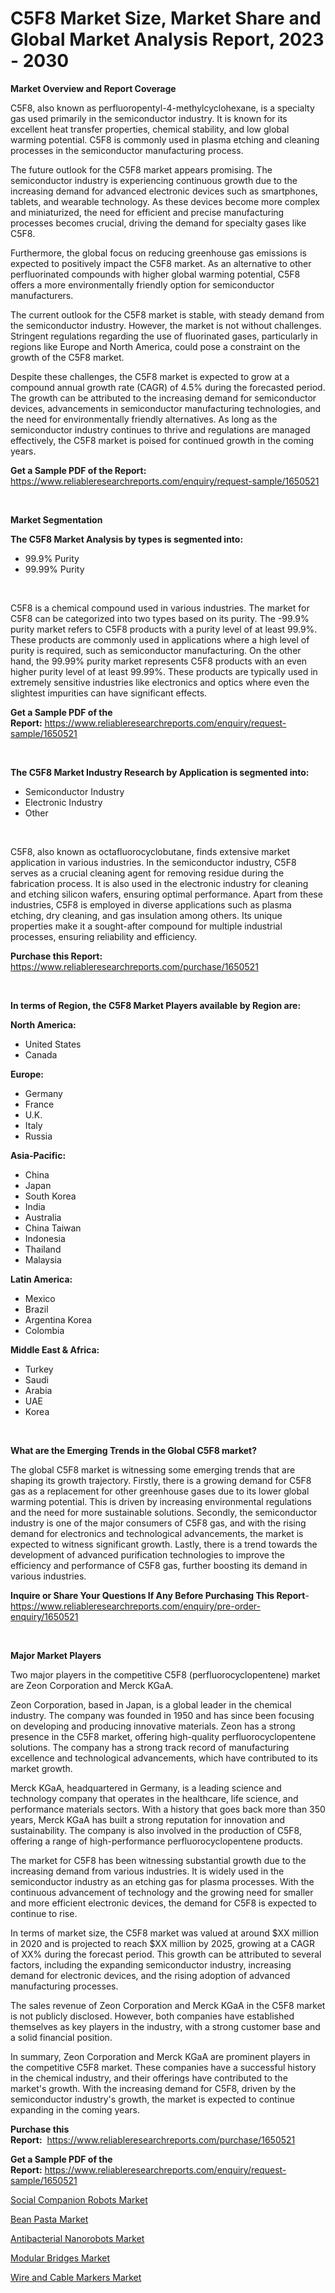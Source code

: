 <p><h1>C5F8 Market Size, Market Share and Global Market Analysis Report, 2023 - 2030</h1></p><p><strong>Market Overview and Report Coverage</strong></p>
<p><p>C5F8, also known as perfluoropentyl-4-methylcyclohexane, is a specialty gas used primarily in the semiconductor industry. It is known for its excellent heat transfer properties, chemical stability, and low global warming potential. C5F8 is commonly used in plasma etching and cleaning processes in the semiconductor manufacturing process.</p><p>The future outlook for the C5F8 market appears promising. The semiconductor industry is experiencing continuous growth due to the increasing demand for advanced electronic devices such as smartphones, tablets, and wearable technology. As these devices become more complex and miniaturized, the need for efficient and precise manufacturing processes becomes crucial, driving the demand for specialty gases like C5F8.</p><p>Furthermore, the global focus on reducing greenhouse gas emissions is expected to positively impact the C5F8 market. As an alternative to other perfluorinated compounds with higher global warming potential, C5F8 offers a more environmentally friendly option for semiconductor manufacturers.</p><p>The current outlook for the C5F8 market is stable, with steady demand from the semiconductor industry. However, the market is not without challenges. Stringent regulations regarding the use of fluorinated gases, particularly in regions like Europe and North America, could pose a constraint on the growth of the C5F8 market.</p><p>Despite these challenges, the C5F8 market is expected to grow at a compound annual growth rate (CAGR) of 4.5% during the forecasted period. The growth can be attributed to the increasing demand for semiconductor devices, advancements in semiconductor manufacturing technologies, and the need for environmentally friendly alternatives. As long as the semiconductor industry continues to thrive and regulations are managed effectively, the C5F8 market is poised for continued growth in the coming years.</p></p>
<p><strong>Get a Sample PDF of the Report:</strong> <a href="https://www.reliableresearchreports.com/enquiry/request-sample/1650521">https://www.reliableresearchreports.com/enquiry/request-sample/1650521</a></p>
<p>&nbsp;</p>
<p><strong>Market Segmentation</strong></p>
<p><strong>The C5F8 Market Analysis by types is segmented into:</strong></p>
<p><ul><li>99.9% Purity</li><li>99.99% Purity</li></ul></p>
<p>&nbsp;</p>
<p><p>C5F8 is a chemical compound used in various industries. The market for C5F8 can be categorized into two types based on its purity. The -99.9% purity market refers to C5F8 products with a purity level of at least 99.9%. These products are commonly used in applications where a high level of purity is required, such as semiconductor manufacturing. On the other hand, the 99.99% purity market represents C5F8 products with an even higher purity level of at least 99.99%. These products are typically used in extremely sensitive industries like electronics and optics where even the slightest impurities can have significant effects.</p></p>
<p><strong>Get a Sample PDF of the Report:</strong>&nbsp;<a href="https://www.reliableresearchreports.com/enquiry/request-sample/1650521">https://www.reliableresearchreports.com/enquiry/request-sample/1650521</a></p>
<p>&nbsp;</p>
<p><strong>The C5F8 Market Industry Research by Application is segmented into:</strong></p>
<p><ul><li>Semiconductor Industry</li><li>Electronic Industry</li><li>Other</li></ul></p>
<p>&nbsp;</p>
<p><p>C5F8, also known as octafluorocyclobutane, finds extensive market application in various industries. In the semiconductor industry, C5F8 serves as a crucial cleaning agent for removing residue during the fabrication process. It is also used in the electronic industry for cleaning and etching silicon wafers, ensuring optimal performance. Apart from these industries, C5F8 is employed in diverse applications such as plasma etching, dry cleaning, and gas insulation among others. Its unique properties make it a sought-after compound for multiple industrial processes, ensuring reliability and efficiency.</p></p>
<p><strong>Purchase this Report:</strong>&nbsp; <a href="https://www.reliableresearchreports.com/purchase/1650521">https://www.reliableresearchreports.com/purchase/1650521</a></p>
<p>&nbsp;</p>
<p><strong>In terms of Region, the C5F8 Market Players available by Region are:</strong></p>
<p>
    <p> <strong> North America: </strong>
        <ul>
            <li>United States</li>
            <li>Canada</li>
        </ul>
        </p> 
    <p> <strong> Europe: </strong>
        <ul>
            <li>Germany</li>
            <li>France</li>
            <li>U.K.</li>
            <li>Italy</li>
            <li>Russia</li>
        </ul>
        </p> 
    <p> <strong> Asia-Pacific: </strong>
        <ul>
            <li>China</li>
            <li>Japan</li>
            <li>South Korea</li>
            <li>India</li>
            <li>Australia</li>
            <li>China Taiwan</li>
            <li>Indonesia</li>
            <li>Thailand</li>
            <li>Malaysia</li>
        </ul>
        </p> 
    <p> <strong> Latin America: </strong>
        <ul>
            <li>Mexico</li>
            <li>Brazil</li>
            <li>Argentina Korea</li>
            <li>Colombia</li>
        </ul>
        </p> 
    <p> <strong> Middle East & Africa: </strong>
        <ul>
            <li>Turkey</li>
            <li>Saudi</li>
            <li>Arabia</li>
            <li>UAE</li>
            <li>Korea</li>
        </ul>
    </p>
    </p>
<p>&nbsp;</p>
<p><strong>What are the Emerging Trends in the Global C5F8 market?</strong></p>
<p><p>The global C5F8 market is witnessing some emerging trends that are shaping its growth trajectory. Firstly, there is a growing demand for C5F8 gas as a replacement for other greenhouse gases due to its lower global warming potential. This is driven by increasing environmental regulations and the need for more sustainable solutions. Secondly, the semiconductor industry is one of the major consumers of C5F8 gas, and with the rising demand for electronics and technological advancements, the market is expected to witness significant growth. Lastly, there is a trend towards the development of advanced purification technologies to improve the efficiency and performance of C5F8 gas, further boosting its demand in various industries.</p></p>
<p><strong>Inquire or Share Your Questions If Any Before Purchasing This Report</strong>- <a href="https://www.reliableresearchreports.com/enquiry/pre-order-enquiry/1650521">https://www.reliableresearchreports.com/enquiry/pre-order-enquiry/1650521</a></p>
<p>&nbsp;</p>
<p><strong>Major Market Players</strong></p>
<p><p>Two major players in the competitive C5F8 (perfluorocyclopentene) market are Zeon Corporation and Merck KGaA.</p><p>Zeon Corporation, based in Japan, is a global leader in the chemical industry. The company was founded in 1950 and has since been focusing on developing and producing innovative materials. Zeon has a strong presence in the C5F8 market, offering high-quality perfluorocyclopentene solutions. The company has a strong track record of manufacturing excellence and technological advancements, which have contributed to its market growth.</p><p>Merck KGaA, headquartered in Germany, is a leading science and technology company that operates in the healthcare, life science, and performance materials sectors. With a history that goes back more than 350 years, Merck KGaA has built a strong reputation for innovation and sustainability. The company is also involved in the production of C5F8, offering a range of high-performance perfluorocyclopentene products.</p><p>The market for C5F8 has been witnessing substantial growth due to the increasing demand from various industries. It is widely used in the semiconductor industry as an etching gas for plasma processes. With the continuous advancement of technology and the growing need for smaller and more efficient electronic devices, the demand for C5F8 is expected to continue to rise.</p><p>In terms of market size, the C5F8 market was valued at around $XX million in 2020 and is projected to reach $XX million by 2025, growing at a CAGR of XX% during the forecast period. This growth can be attributed to several factors, including the expanding semiconductor industry, increasing demand for electronic devices, and the rising adoption of advanced manufacturing processes.</p><p>The sales revenue of Zeon Corporation and Merck KGaA in the C5F8 market is not publicly disclosed. However, both companies have established themselves as key players in the industry, with a strong customer base and a solid financial position.</p><p>In summary, Zeon Corporation and Merck KGaA are prominent players in the competitive C5F8 market. These companies have a successful history in the chemical industry, and their offerings have contributed to the market's growth. With the increasing demand for C5F8, driven by the semiconductor industry's growth, the market is expected to continue expanding in the coming years.</p></p>
<p><strong>Purchase this Report:</strong>&nbsp;&nbsp;<a href="https://www.reliableresearchreports.com/purchase/1650521">https://www.reliableresearchreports.com/purchase/1650521</a></p>
<p></p>
<p><strong>Get a Sample PDF of the Report:</strong>&nbsp;<a href="https://www.reliableresearchreports.com/enquiry/request-sample/1650521">https://www.reliableresearchreports.com/enquiry/request-sample/1650521</a></p>
<p><p><a href="https://medium.com/@mariad13206/analyzing-social-companion-robots-market-global-industry-perspective-and-forecast-2023-to-2030-d1f84948a967">Social Companion Robots Market</a></p><p><a href="https://medium.com/@earn.only.flood/bean-pasta-market-size-cagr-trends-2024-2030-30c40444e295">Bean Pasta Market</a></p><p><a href="https://medium.com/@andem140256/antibacterial-nanorobots-market-analysis-its-cagr-market-segmentation-and-global-industry-81853dc1db0d">Antibacterial Nanorobots Market</a></p><p><a href="https://github.com/NorbertYates/Market-Research-Report-List-2/blob/main/modular-bridges-market.md">Modular Bridges Market</a></p><p><a href="https://medium.com/@reportprime03/wire-and-cable-markers-market-analysis-and-sze-forecasted-for-period-from-2023-to-2030-98cbea32741f">Wire and Cable Markers Market</a></p></p>